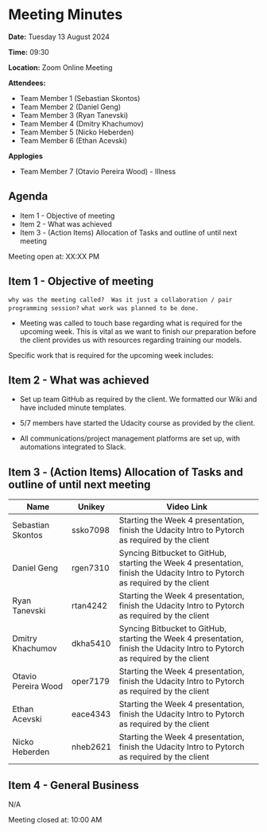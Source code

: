 # Meeting Minutes

**Date:** Tuesday 13 August 2024

**Time:** 09:30 

**Location:** Zoom Online Meeting

**Attendees:**

* Team Member 1 (Sebastian Skontos)
* Team Member 2 (Daniel Geng)
* Team Member 3 (Ryan Tanevski)
* Team Member 4 (Dmitry Khachumov)
* Team Member 5 (Nicko Heberden)
* Team Member 6 (Ethan Acevski)


**Applogies**

* Team Member 7 (Otavio Pereira Wood) - Illness

## Agenda

* Item 1 - Objective of meeting
* Item 2 - What was achieved
* Item 3 - (Action Items) Allocation of Tasks and outline of until next meeting

Meeting open at: XX:XX PM

## Item 1 - Objective of meeting

`why was the meeting called?  Was it just a collaboration / pair programming session?`
`what work was planned to be done.`
* Meeting was called to touch base regarding what is required for the upcoming week. This is vital as we want to finish our preparation before the client provides us with resources regarding training our models.

Specific work that is required for the upcoming week includes:



## Item 2 - What was achieved

* Set up team GitHub as required by the client. We formatted our Wiki and have included minute templates.

* 5/7 members have started the Udacity course as provided by the client.

* All communications/project management platforms are set up, with automations integrated to Slack.


## Item 3 - (Action Items) Allocation of Tasks and outline of until next meeting

| Name | Unikey | Video Link |
|--|--|--|
| Sebastian Skontos | ssko7098 | Starting the Week 4 presentation, finish the Udacity Intro to Pytorch as required by the client |
| Daniel Geng | rgen7310 | Syncing Bitbucket to GitHub, starting the Week 4 presentation, finish the Udacity Intro to Pytorch as required by the client |
| Ryan Tanevski | rtan4242 | Starting the Week 4 presentation, finish the Udacity Intro to Pytorch as required by the client |
| Dmitry Khachumov | dkha5410 | Syncing Bitbucket to GitHub, starting the Week 4 presentation, finish the Udacity Intro to Pytorch as required by the client |
| Otavio Pereira Wood | oper7179 | Starting the Week 4 presentation, finish the Udacity Intro to Pytorch as required by the client |
| Ethan Acevski | eace4343 | Starting the Week 4 presentation, finish the Udacity Intro to Pytorch as required by the client |
| Nicko Heberden | nheb2621 | Starting the Week 4 presentation, finish the Udacity Intro to Pytorch as required by the client|

## Item 4 - General Business
N/A


Meeting closed at:  10:00 AM
